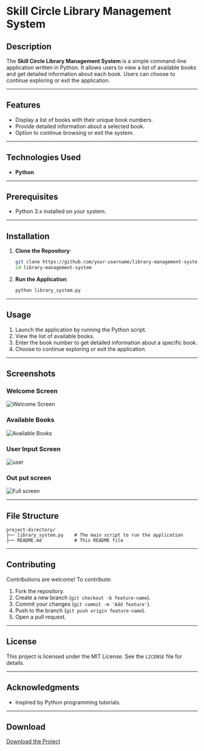 # Skill Circle Library Management System

## Description
The **Skill Circle Library Management System** is a simple command-line application written in Python. It allows users to view a list of available books and get detailed information about each book. Users can choose to continue exploring or exit the application.

---

## Features
- Display a list of books with their unique book numbers.
- Provide detailed information about a selected book.
- Option to continue browsing or exit the system.

---

## Technologies Used
- **Python**

---

## Prerequisites
- Python 3.x installed on your system.

---

## Installation

1. **Clone the Repository**:
   ```bash
   git clone https://github.com/your-username/library-management-system.git
   cd library-management-system
   ```

2. **Run the Application**:
   ```bash
   python library_system.py
   ```

---

## Usage

1. Launch the application by running the Python script.
2. View the list of available books.
3. Enter the book number to get detailed information about a specific book.
4. Choose to continue exploring or exit the application.

---

## Screenshots

### Welcome Screen
![Welcome Screen](https://github.com/user-attachments/assets/fa320ea1-dc92-4501-8d4d-e0d592d571bc)


### Available Books
![Available Books](https://github.com/user-attachments/assets/147a8683-36ac-47c0-9ff9-b2fc9b9d50f9)


###  User Input Screen
![user](https://github.com/user-attachments/assets/a1934748-f4b9-4556-be1c-ba2445eecb96)

### Out put screen
![Full screen ](https://github.com/user-attachments/assets/edf6f522-2a1f-4e6a-9f7c-9d5154bd000f)


---

## File Structure
```
project-directory/
├── library_system.py    # The main script to run the application
├── README.md            # This README file
```

---

## Contributing
Contributions are welcome! To contribute:
1. Fork the repository.
2. Create a new branch (`git checkout -b feature-name`).
3. Commit your changes (`git commit -m 'Add feature'`).
4. Push to the branch (`git push origin feature-name`).
5. Open a pull request.

---

## License
This project is licensed under the MIT License. See the `LICENSE` file for details.

---

## Acknowledgments
- Inspired by Python programming tutorials.

---

## Download
[Download the Project](https://github.com/your-username/library-management-system/archive/refs/heads/main.zip)
